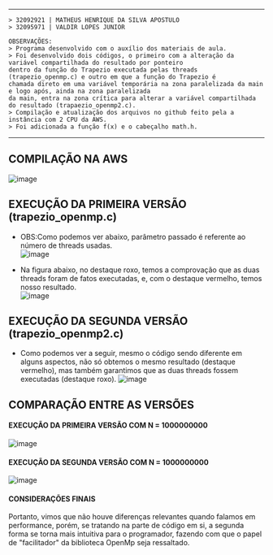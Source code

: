 ***
    > 32092921 | MATHEUS HENRIQUE DA SILVA APOSTULO
    > 32095971 | VALDIR LOPES JUNIOR
    
    OBSERVAÇÕES:
    > Programa desenvolvido com o auxílio dos materiais de aula.  
    > Foi desenvolvido dois códigos, o primeiro com a alteração da variável compartilhada do resultado por ponteiro  
    dentro da função do Trapezio executada pelas threads (trapezio_openmp.c) e outro em que a função do Trapezio é   
    chamada direto em uma variável temporária na zona paralelizada da main e logo após, ainda na zona paralelizada  
    da main, entra na zona crítica para alterar a variável compartilhada do resultado (trapaezio_openmp2.c).
    > Compilação e atualização dos arquivos no github feito pela a instância com 2 CPU da AWS.
    > Foi adicionada a função f(x) e o cabeçalho math.h.
***

## COMPILAÇÃO NA AWS
![image](https://user-images.githubusercontent.com/73514316/198713372-8196c719-5d1f-41be-b877-cb55ca07db65.png)

## EXECUÇÃO DA PRIMEIRA VERSÃO (trapezio_openmp.c)
-  OBS:Como podemos ver abaixo, parâmetro passado é referente ao número de threads usadas.  
![image](https://user-images.githubusercontent.com/73514316/198713733-90fed989-a04e-4668-a301-09c72f5dd94d.png)  

-  Na figura abaixo, no destaque roxo, temos a comprovação que as duas threads foram de fatos executadas, e, com o destaque vermelho, temos nosso resultado.  
![image](https://user-images.githubusercontent.com/73514316/198714378-2ef963f4-e475-4358-af0e-c9f828165c68.png)

## EXECUÇÃO DA SEGUNDA VERSÃO (trapezio_openmp2.c)
- Como podemos ver a seguir, mesmo o código sendo diferente em alguns aspectos, não só obtemos o mesmo resultado (destaque vermelho), mas também garantimos que as duas threads fossem executadas (destaque roxo).
![image](https://user-images.githubusercontent.com/73514316/198715014-9ebcedfe-9e63-4cdb-a65c-286ee0ae9a37.png)

## COMPARAÇÃO ENTRE AS VERSÕES
#### EXECUÇÃO DA PRIMEIRA VERSÃO COM N = 1000000000
![image](https://user-images.githubusercontent.com/73514316/198718129-57637d86-b34e-44dc-aae1-9430bf9509de.png)

#### EXECUÇÃO DA SEGUNDA VERSÃO COM N = 1000000000
![image](https://user-images.githubusercontent.com/73514316/198718371-e0533241-9ffb-42fc-957a-d511a5b96d22.png)

#### CONSIDERAÇÕES FINAIS
Portanto, vimos que não houve diferenças relevantes quando falamos em performance, porém, se tratando na parte de código em si, a segunda forma se torna mais intuitiva para o programador, fazendo com que o papel de "facilitador" da biblioteca OpenMp seja ressaltado.
